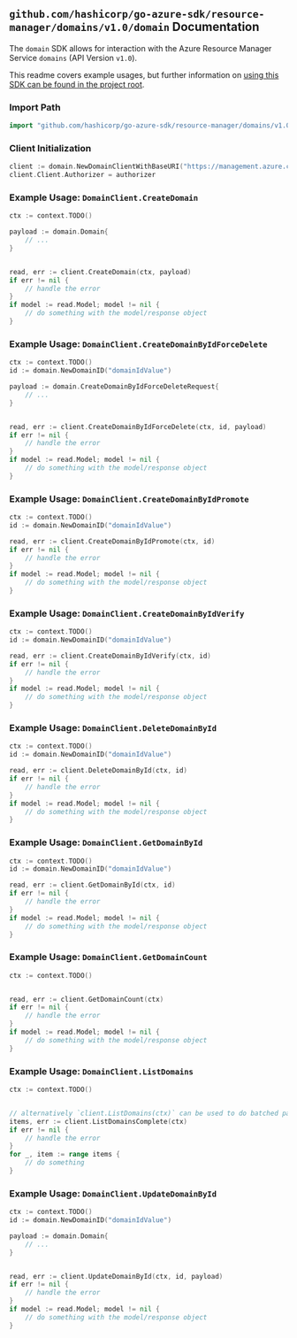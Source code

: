 
## `github.com/hashicorp/go-azure-sdk/resource-manager/domains/v1.0/domain` Documentation

The `domain` SDK allows for interaction with the Azure Resource Manager Service `domains` (API Version `v1.0`).

This readme covers example usages, but further information on [using this SDK can be found in the project root](https://github.com/hashicorp/go-azure-sdk/tree/main/docs).

### Import Path

```go
import "github.com/hashicorp/go-azure-sdk/resource-manager/domains/v1.0/domain"
```


### Client Initialization

```go
client := domain.NewDomainClientWithBaseURI("https://management.azure.com")
client.Client.Authorizer = authorizer
```


### Example Usage: `DomainClient.CreateDomain`

```go
ctx := context.TODO()

payload := domain.Domain{
	// ...
}


read, err := client.CreateDomain(ctx, payload)
if err != nil {
	// handle the error
}
if model := read.Model; model != nil {
	// do something with the model/response object
}
```


### Example Usage: `DomainClient.CreateDomainByIdForceDelete`

```go
ctx := context.TODO()
id := domain.NewDomainID("domainIdValue")

payload := domain.CreateDomainByIdForceDeleteRequest{
	// ...
}


read, err := client.CreateDomainByIdForceDelete(ctx, id, payload)
if err != nil {
	// handle the error
}
if model := read.Model; model != nil {
	// do something with the model/response object
}
```


### Example Usage: `DomainClient.CreateDomainByIdPromote`

```go
ctx := context.TODO()
id := domain.NewDomainID("domainIdValue")

read, err := client.CreateDomainByIdPromote(ctx, id)
if err != nil {
	// handle the error
}
if model := read.Model; model != nil {
	// do something with the model/response object
}
```


### Example Usage: `DomainClient.CreateDomainByIdVerify`

```go
ctx := context.TODO()
id := domain.NewDomainID("domainIdValue")

read, err := client.CreateDomainByIdVerify(ctx, id)
if err != nil {
	// handle the error
}
if model := read.Model; model != nil {
	// do something with the model/response object
}
```


### Example Usage: `DomainClient.DeleteDomainById`

```go
ctx := context.TODO()
id := domain.NewDomainID("domainIdValue")

read, err := client.DeleteDomainById(ctx, id)
if err != nil {
	// handle the error
}
if model := read.Model; model != nil {
	// do something with the model/response object
}
```


### Example Usage: `DomainClient.GetDomainById`

```go
ctx := context.TODO()
id := domain.NewDomainID("domainIdValue")

read, err := client.GetDomainById(ctx, id)
if err != nil {
	// handle the error
}
if model := read.Model; model != nil {
	// do something with the model/response object
}
```


### Example Usage: `DomainClient.GetDomainCount`

```go
ctx := context.TODO()


read, err := client.GetDomainCount(ctx)
if err != nil {
	// handle the error
}
if model := read.Model; model != nil {
	// do something with the model/response object
}
```


### Example Usage: `DomainClient.ListDomains`

```go
ctx := context.TODO()


// alternatively `client.ListDomains(ctx)` can be used to do batched pagination
items, err := client.ListDomainsComplete(ctx)
if err != nil {
	// handle the error
}
for _, item := range items {
	// do something
}
```


### Example Usage: `DomainClient.UpdateDomainById`

```go
ctx := context.TODO()
id := domain.NewDomainID("domainIdValue")

payload := domain.Domain{
	// ...
}


read, err := client.UpdateDomainById(ctx, id, payload)
if err != nil {
	// handle the error
}
if model := read.Model; model != nil {
	// do something with the model/response object
}
```
